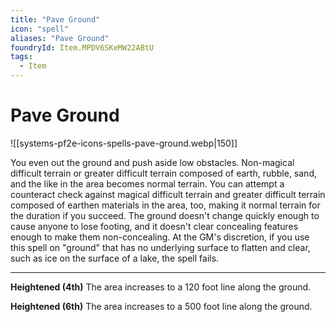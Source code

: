 ```yaml
---
title: "Pave Ground"
icon: "spell"
aliases: "Pave Ground"
foundryId: Item.MPDV6SKeMW22ABtU
tags:
  - Item
---
```


# Pave Ground
![[systems-pf2e-icons-spells-pave-ground.webp|150]]

You even out the ground and push aside low obstacles. Non-magical difficult terrain or greater difficult terrain composed of earth, rubble, sand, and the like in the area becomes normal terrain. You can attempt a counteract check against magical difficult terrain and greater difficult terrain composed of earthen materials in the area, too, making it normal terrain for the duration if you succeed. The ground doesn't change quickly enough to cause anyone to lose footing, and it doesn't clear concealing features enough to make them non-concealing. At the GM's discretion, if you use this spell on "ground" that has no underlying surface to flatten and clear, such as ice on the surface of a lake, the spell fails.

* * *

**Heightened (4th)** The area increases to a 120 foot line along the ground.

**Heightened (6th)** The area increases to a 500 foot line along the ground.
